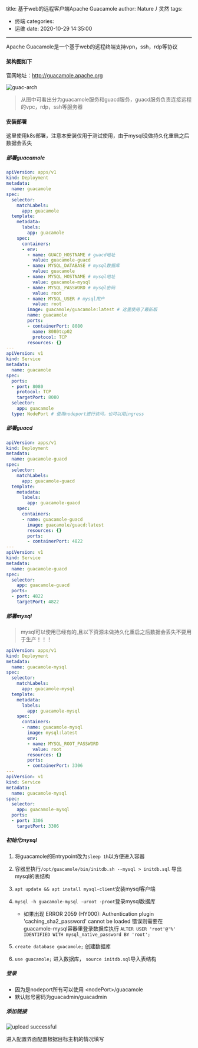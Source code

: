 title: 基于web的远程客户端Apache Guacamole
author: Nature丿灵然
tags:
  - 终端
categories:
  - 运维
date: 2020-10-29 14:35:00
---
Apache Guacamole是一个基于web的远程终端支持vpn，ssh，rdp等协议
<!--more-->

#### 架构图如下

官网地址：<http://guacamole.apache.org>

![guac-arch](/images/pasted-4.png)

> 从图中可看出分为guacamole服务和guacd服务，guacd服务负责连接远程的vpc，rdp，ssh等服务器

#### 安装部署

这里使用k8s部署，注意本安装仅用于测试使用，由于mysql没做持久化重启之后数据会丢失

##### 部署guacamole

```yaml
apiVersion: apps/v1
kind: Deployment
metadata:
  name: guacamole
spec:
  selector:
    matchLabels:
      app: guacamole
  template:
    metadata:
      labels:
        app: guacamole
    spec:
      containers:
      - env:
        - name: GUACD_HOSTNAME # guacd地址
          value: guacamole-guacd
        - name: MYSQL_DATABASE # mysql数据库
          value: guacamole
        - name: MYSQL_HOSTNAME # mysql地址
          value: guacamole-mysql
        - name: MYSQL_PASSWORD # mysql密码
          value: root
        - name: MYSQL_USER # mysql用户
          value: root
        image: guacamole/guacamole:latest # 这里使用了最新版
        name: guacamole
        ports:
        - containerPort: 8080
          name: 8080tcp02
          protocol: TCP
        resources: {}
---
apiVersion: v1
kind: Service
metadata:
  name: guacamole
spec:
  ports:
  - port: 8080
    protocol: TCP
    targetPort: 8080
  selector:
    app: guacamole
  type: NodePort # 使用nodeport进行访问，也可以用ingress
```

##### 部署guacd

```yaml
apiVersion: apps/v1
kind: Deployment
metadata:
  name: guacamole-guacd
spec:
  selector:
    matchLabels:
      app: guacamole-guacd
  template:
    metadata:
      labels:
        app: guacamole-guacd
    spec:
      containers:
      - name: guacamole-guacd
        image: guacamole/guacd:latest
        resources: {}
        ports:
        - containerPort: 4822
---
apiVersion: v1
kind: Service
metadata:
  name: guacamole-guacd
spec:
  selector:
    app: guacamole-guacd
  ports:
  - port: 4822
    targetPort: 4822
```

##### 部署mysql

> mysql可以使用已经有的,且以下资源未做持久化重启之后数据会丢失不要用于生产！！！

```yaml
apiVersion: apps/v1
kind: Deployment
metadata:
  name: guacamole-mysql
spec:
  selector:
    matchLabels:
      app: guacamole-mysql
  template:
    metadata:
      labels:
        app: guacamole-mysql
    spec:
      containers:
      - name: guacamole-mysql
        image: mysql:latest
        env:
        - name: MYSQL_ROOT_PASSWORD
          value: root
        resources: {}
        ports:
        - containerPort: 3306
---
apiVersion: v1
kind: Service
metadata:
  name: guacamole-mysql
spec:
  selector:
    app: guacamole-mysql
  ports:
  - port: 3306
    targetPort: 3306
```

##### 初始化mysql

1. 将guacamole的Entrypoint改为`sleep 1h`以方便进入容器

2. 容器里执行`/opt/guacamole/bin/initdb.sh --mysql > initdb.sql` 导出mysql的表结构

3. `apt update && apt install mysql-client`安装mysql客户端

4. `mysql -h guacamole-mysql -uroot -proot`登录mysql数据库
    - 如果出现 ERROR 2059 (HY000): Authentication plugin 'caching_sha2_password' cannot be loaded 错误则需要在guacamole-mysql容器里登录数据库执行
    `ALTER USER 'root'@'%' IDENTIFIED WITH mysql_native_password BY 'root';`

5. `create database guacamole;` 创建数据库

6. `use guacamole;` 进入数据库， `source initdb.sql`导入表结构

##### 登录

- 因为是nodeport所有可以使用 \<nodePort\>/guacamole
- 默认账号密码为guacadmin/guacadmin

##### 添加链接

![upload successful](/images/pasted-5.png)

进入配置界面配置根据目标主机的情况填写
